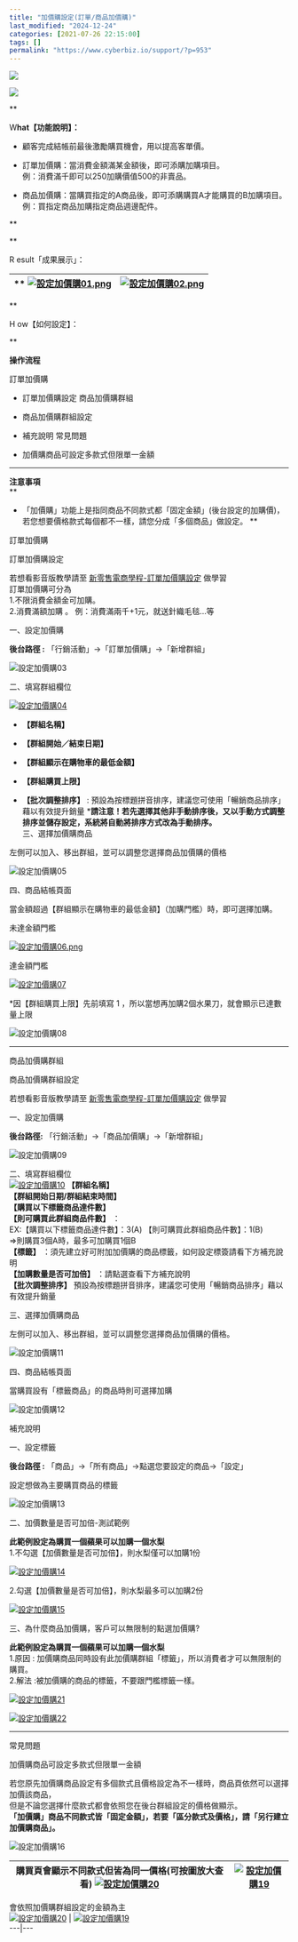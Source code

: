 ```yaml
---
title: "加價購設定(訂單/商品加價購)"
last_modified: "2024-12-24"
categories: [2021-07-26 22:15:00]
tags: []
permalink: "https://www.cyberbiz.io/support/?p=953"
---
```


![](https://www.cyberbiz.io/support/wp-content/uploads/適用站別.png)

[![](https://www.cyberbiz.io/support/wp-content/uploads/台灣站.png)](https://www.cyberbiz.io/support/?page_id=2490)

**

W**hat【功能說明】：**

* 顧客完成結帳前最後激勵購買機會，用以提高客單價。
* 訂單加價購：當消費金額滿某金額後，即可添購加購項目。  
例：消費滿千即可以250加購價值500的非賣品。

* 商品加價購：當購買指定的A商品後，即可添購購買A才能購買的B加購項目。  
例：買指定商品加購指定商品週邊配件。

**

**

R esult「成果展示」：

** [![設定加價購01.png](https://www.cyberbiz.io/helpcenter/wp-content/uploads/2021/07/設定加價購01.png)](https://www.cyberbiz.io/helpcenter/wp-content/uploads/2021/07/設定加價購01.png) | [![設定加價購02.png](https://www.cyberbiz.io/helpcenter/wp-content/uploads/2021/07/設定加價購02.png)](https://www.cyberbiz.io/helpcenter/wp-content/uploads/2021/07/設定加價購02.png)  
---|---  



**

H ow【如何設定】：

**

**操作流程**  

訂單加價購

* 訂單加價購設定
商品加價購群組

* 商品加價購群組設定
* 補充說明
常見問題

* 加價購商品可設定多款式但限單一金額

****

**注意事項**  
**

* 「加價購」功能上是指同商品不同款式都「固定金額」(後台設定的加購價)，若您想要價格款式每個都不一樣，請您分成「多個商品」做設定。 
**

訂單加價購

訂單加價購設定  

若想看影音版教學請至 [新零售電商學程-訂單加價購設定](https://elearning.cyberbiz.io/learning/onboard-advance/808c573c-a171-4749-8ef2-cd3bf0e6aecf) 做學習  
訂單加價購可分為  
1.不限消費金額金可加購。  
2.消費滿額加購 。 例：消費滿兩千+1元，就送針織毛毯…等  


一、設定加價購  

**後台路徑 :** 「行銷活動」→「訂單加價購」→「新增群組」  

![設定加價購03](https://www.cyberbiz.io/support/wp-content/uploads/設定加價購03.png)  

二、填寫群組欄位  

[![設定加價購04](https://www.cyberbiz.io/support/wp-content/uploads/2021/07/設定加價購04.png)](https://www.cyberbiz.io/support/wp-content/uploads/2021/07/設定加價購04.png)

* **【群組名稱】**
* **【群組開始／結束日期】**
* **【群組顯示在購物車的最低金額】**
* **【群組購買上限】**  

* **【批次調整排序】** : 預設為按標題拼音排序，建議您可使用「暢銷商品排序」藉以有效提升銷量 
***請注意！若先選擇其他非手動排序後，又以手動方式調整排序並儲存設定，系統將自動將排序方式改為手動排序。**  
三、選擇加價購商品  

左側可以加入、移出群組，並可以調整您選擇商品加價購的價格  

![設定加價購05](https://www.cyberbiz.io/support/wp-content/uploads/2021/07/設定加價購05.png)  

四、商品結帳頁面  

當金額超過【群組顯示在購物車的最低金額】（加購門檻）時，即可選擇加購。  


未達金額門檻

[![設定加價購06.png](https://www.cyberbiz.io/support/wp-content/uploads/2021/07/設定加價購06.png)](https://www.cyberbiz.io/support/wp-content/uploads/2021/07/設定加價購06.png)

達金額門檻

[![設定加價購07](https://www.cyberbiz.io/support/wp-content/uploads/2021/07/設定加價購07.png)](https://www.cyberbiz.io/support/wp-content/uploads/2021/07/設定加價購07.png)

*因【群組購買上限】先前填寫 1 ，所以當想再加購2個水果刀，就會顯示已達數量上限  

![設定加價購08](https://www.cyberbiz.io/support/wp-content/uploads/2021/07/設定加價購08.png)

* * *

商品加價購群組

商品加價購群組設定  

若想看影音版教學請至 [新零售電商學程-訂單加價購設定](https://elearning.cyberbiz.io/learning/onboard-advance/40c57535-4c89-4369-987b-fc0ce209647e) 做學習  

一、設定加價購  

**後台路徑:** 「行銷活動」→「商品加價購」→「新增群組」  

![設定加價購09](https://www.cyberbiz.io/support/wp-content/uploads/設定加價購09.png)  

二、填寫群組欄位  
[![設定加價購10](https://www.cyberbiz.io/support/wp-content/uploads/2021/07/設定加價購10.png)](https://www.cyberbiz.io/support/wp-content/uploads/2021/07/設定加價購10.png) **【群組名稱】**  
**【群組開始日期/群組結束時間】**  
**【購買以下標籤商品達件數】**  
**【則可購買此群組商品件數】** ：  
EX:【購買以下標籤商品達件數】：3(A) 【則可購買此群組商品件數】：1(B)  
=>則購買3個A時，最多可加購買1個B  
**【標籤】** ：須先建立好可附加加價購的商品標籤，如何設定標簽請看下方補充說明  
**【加購數量是否可加倍】** ：請點選查看下方補充說明  
**【批次調整排序】** 預設為按標題拼音排序，建議您可使用「暢銷商品排序」藉以有效提升銷量  

三、選擇加價購商品  

左側可以加入、移出群組，並可以調整您選擇商品加價購的價格。  

![設定加價購11](https://www.cyberbiz.io/support/wp-content/uploads/2021/07/設定加價購11.png)  

四、商品結帳頁面  

當購買設有「標籤商品」的商品時則可選擇加購  

![設定加價購12](https://www.cyberbiz.io/support/wp-content/uploads/2021/07/設定加價購12.png)  

補充說明  

一、設定標籤  

**後台路徑 :** 「商品」→「所有商品」→點選您要設定的商品→「設定」  

設定想做為主要購買商品的標籤  

![設定加價購13](https://www.cyberbiz.io/support/wp-content/uploads/設定加價購13.png)  

二、加價數量是否可加倍-測試範例  

**此範例設定為購買一個蘋果可以加購一個水梨**  
1.不勾選【加價數量是否可加倍】，則水梨僅可以加購1份  

[![設定加價購14](https://www.cyberbiz.io/support/wp-content/uploads/2021/07/設定加價購14.png)](https://www.cyberbiz.io/support/wp-content/uploads/2021/07/設定加價購14.png)  

2.勾選【加價數量是否可加倍】，則水梨最多可以加購2份  

[![設定加價購15](https://www.cyberbiz.io/support/wp-content/uploads/2021/07/設定加價購15.png)](https://www.cyberbiz.io/support/wp-content/uploads/2021/07/設定加價購15.png)  

三、為什麼商品加價購，客戶可以無限制的點選加價購?  

**此範例設定為購買一個蘋果可以加購一個水梨**  
1.原因 : 加價購商品同時設有此加價購群組「標籤」，所以消費者才可以無限制的購買。  
2.解法 :被加價購的商品的標籤，不要跟門檻標籤一樣。

[![設定加價購21](https://www.cyberbiz.io/support/wp-content/uploads/設定加價購21.png)](https://www.cyberbiz.io/support/wp-content/uploads/設定加價購21.png)

[![設定加價購22](https://www.cyberbiz.io/support/wp-content/uploads/設定加價購22.png)](https://www.cyberbiz.io/support/wp-content/uploads/設定加價購22.png)

* * *

常見問題

加價購商品可設定多款式但限單一金額  

若您原先加價購商品設定有多個款式且價格設定為不一樣時，商品頁依然可以選擇加價該商品，  
但是不論您選擇什麼款式都會依照您在後台群組設定的價格做顯示。  
**「加價購」商品不同款式皆「固定金額」，若要「區分款式及價格」，請「另行建立加價購商品」。**  

![設定加價購16](https://www.cyberbiz.io/support/wp-content/uploads/2021/07/設定加價購16.png)  

購買頁會顯示不同款式但皆為同一價格(可按圖放大查看)  [![設定加價購20](https://www.cyberbiz.io/support/wp-content/uploads/2021/07/設定加價購17.png)](https://www.cyberbiz.io/support/wp-content/uploads/2021/07/設定加價購17.png) | [![設定加價購19](https://www.cyberbiz.io/support/wp-content/uploads/2021/07/設定加價購18.png)](https://www.cyberbiz.io/support/wp-content/uploads/2021/07/設定加價購18.png)  
---|---  
會依照加價購群組設定的金額為主  
[![設定加價購20](https://www.cyberbiz.io/support/wp-content/uploads/2021/07/設定加價購20.png)](https://www.cyberbiz.io/support/wp-content/uploads/2021/07/設定加價購20.png) | [![設定加價購19](https://www.cyberbiz.io/support/wp-content/uploads/2021/07/設定加價購19.png)](https://www.cyberbiz.io/support/wp-content/uploads/2021/07/設定加價購19.png)  
---|---


